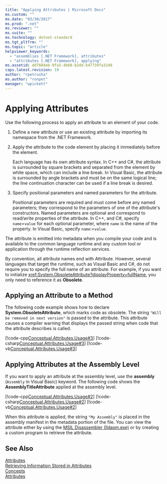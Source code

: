```yaml
---
title: "Applying Attributes | Microsoft Docs"
ms.custom: ""
ms.date: "03/30/2017"
ms.prod: ".net"
ms.reviewer: ""
ms.suite: ""
ms.technology: dotnet-standard
ms.tgt_pltfrm: ""
ms.topic: "article"
helpviewer_keywords: 
  - "assemblies [.NET Framework], attributes"
  - "attributes [.NET Framework], applying"
ms.assetid: dd7604eb-9fa3-4b60-b2dd-b47739fa3148
caps.latest.revision: 19
author: "rpetrusha"
ms.author: "ronpet"
manager: "wpickett"
---
```

# Applying Attributes
Use the following process to apply an attribute to an element of your code.  
  
1.  Define a new attribute or use an existing attribute by importing its namespace from the .NET Framework.  
  
2.  Apply the attribute to the code element by placing it immediately before the element.  
  
     Each language has its own attribute syntax. In C++ and C#, the attribute is surrounded by square brackets and separated from the element by white space, which can include a line break. In Visual Basic, the attribute is surrounded by angle brackets and must be on the same logical line; the line continuation character can be used if a line break is desired.
  
3.  Specify positional parameters and named parameters for the attribute.  
  
     Positional parameters are required and must come before any named parameters; they correspond to the parameters of one of the attribute's constructors. Named parameters are optional and correspond to read/write properties of the attribute. In C++, and C#, specify `name`=`value` for each optional parameter, where `name` is the name of the property. In Visual Basic, specify `name`:=`value`.  
  
 The attribute is emitted into metadata when you compile your code and is available to the common language runtime and any custom tool or application through the runtime reflection services.  
  
 By convention, all attribute names end with Attribute. However, several languages that target the runtime, such as Visual Basic and C#, do not require you to specify the full name of an attribute. For example, if you want to initialize <xref:System.ObsoleteAttribute?displayProperty=fullName>, you only need to reference it as **Obsolete**.  
  
## Applying an Attribute to a Method  
 The following code example shows how to declare **System.ObsoleteAttribute**, which marks code as obsolete. The string `"Will be removed in next version"` is passed to the attribute. This attribute causes a compiler warning that displays the passed string when code that the attribute describes is called.  
  
 [!code-cpp[Conceptual.Attributes.Usage#3](../../../samples/snippets/cpp/VS_Snippets_CLR/conceptual.attributes.usage/cpp/source1.cpp#3)]
 [!code-csharp[Conceptual.Attributes.Usage#3](../../../samples/snippets/csharp/VS_Snippets_CLR/conceptual.attributes.usage/cs/source1.cs#3)]
 [!code-vb[Conceptual.Attributes.Usage#3](../../../samples/snippets/visualbasic/VS_Snippets_CLR/conceptual.attributes.usage/vb/source1.vb#3)]  
  
## Applying Attributes at the Assembly Level  
 If you want to apply an attribute at the assembly level, use the **assembly** (`Assembly` in Visual Basic) keyword. The following code shows the **AssemblyTitleAttribute** applied at the assembly level.  
  
 [!code-cpp[Conceptual.Attributes.Usage#2](../../../samples/snippets/cpp/VS_Snippets_CLR/conceptual.attributes.usage/cpp/source1.cpp#2)]
 [!code-csharp[Conceptual.Attributes.Usage#2](../../../samples/snippets/csharp/VS_Snippets_CLR/conceptual.attributes.usage/cs/source1.cs#2)]
 [!code-vb[Conceptual.Attributes.Usage#2](../../../samples/snippets/visualbasic/VS_Snippets_CLR/conceptual.attributes.usage/vb/source1.vb#2)]  
  
 When this attribute is applied, the string `"My Assembly"` is placed in the assembly manifest in the metadata portion of the file. You can view the attribute either by using the [MSIL Disassembler (Ildasm.exe)](../../../docs/framework/tools/ildasm-exe-il-disassembler.md) or by creating a custom program to retrieve the attribute.  
  
## See Also  
 [Attributes](../../../docs/standard/attributes/index.md)   
 [Retrieving Information Stored in Attributes](../../../docs/standard/attributes/retrieving-information-stored-in-attributes.md)   
 [Concepts](/cpp/windows/attributed-programming-concepts)   
 [Attributes](http://msdn.microsoft.com/library/ae334cee-d96c-4243-a5e3-06dd7fcaf205)

